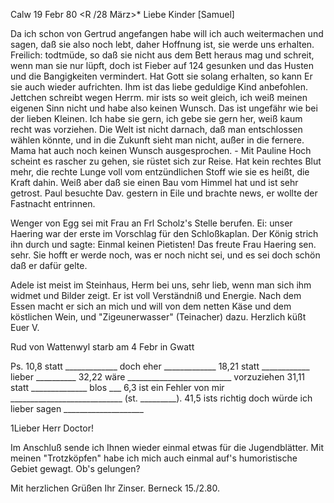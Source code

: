  Calw 19 Febr 80
 <R /28 März>*
Liebe Kinder [Samuel]

Da ich schon von Gertrud angefangen habe will ich auch weitermachen und sagen, daß sie also noch lebt, daher Hoffnung ist, sie werde uns erhalten. Freilich: todtmüde, so daß sie nicht aus dem Bett heraus mag und schreit, wenn man sie nur lüpft, doch ist Fieber auf 124 gesunken und das Husten und die Bangigkeiten vermindert. Hat Gott sie solang erhalten, so kann Er sie auch wieder aufrichten. Ihm ist das liebe geduldige Kind anbefohlen. 
Jettchen schreibt wegen Herrm. mir ists so weit gleich, ich weiß meinen eigenen Sinn nicht und habe also keinen Wunsch. Das ist ungefähr wie bei der lieben Kleinen. Ich habe sie gern, ich gebe sie gern her, weiß kaum recht was vorziehen. Die Welt ist nicht darnach, daß man entschlossen wählen könnte, und in die Zukunft sieht man nicht, außer in die fernere. Mama hat auch noch keinen Wunsch ausgesprochen. - Mit Pauline Hoch scheint es rascher zu gehen, sie rüstet sich zur Reise. Hat kein rechtes Blut mehr, die rechte Lunge voll vom entzündlichen Stoff wie sie es heißt, die Kraft dahin. Weiß aber daß sie einen Bau vom Himmel hat und ist sehr getrost. Paul besuchte Dav. gestern in Eile und brachte news, er wollte der Fastnacht entrinnen.

Wenger von Egg sei mit Frau an Frl Scholz's Stelle berufen. Ei: unser Haering war der erste im Vorschlag für den Schloßkaplan. Der König strich ihn durch und sagte: Einmal keinen Pietisten! Das freute Frau Haering sen. sehr. Sie hofft er werde noch, was er noch nicht sei, und es sei doch schön daß er dafür gelte.

Adele ist meist im Steinhaus, Herm bei uns, sehr lieb, wenn man sich ihm widmet und Bilder zeigt. Er ist voll Verständniß und Energie. Nach dem Essen macht er sich an mich und will von dem netten Käse und dem köstlichen Wein, und "Zigeunerwasser" (Teinacher) dazu. Herzlich küßt
 Euer V.

Rud von Wattenwyl starb am 4 Febr in Gwatt



Ps. 10,8 statt _____________ doch eher _____________
18,21 statt ____________ lieber __________
32,22 wäre __________________________ vorzuziehen
31,11 statt ______________ blos ___
6,3 ist ein Fehler von mir ____________________________ (st. _________). 41,5 ists richtig doch würde ich lieber sagen ____________________ 



1Lieber Herr Doctor!

Im Anschluß sende ich Ihnen wieder einmal etwas für die Jugendblätter. 
Mit meinen "Trotzköpfen" habe ich mich auch einmal auf's humoristische Gebiet gewagt. Ob's gelungen?

 Mit herzlichen Grüßen
 Ihr Zinser.
Berneck 15./2.80.
